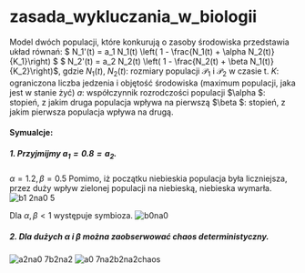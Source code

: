 # zasada_wykluczania_w_biologii

Model dwóch populacji, które konkurują o zasoby środowiska przedstawia układ równań:
$ N_1'(t) = a_1 N_1(t) \left( 1  -  \frac{N_1(t) + \alpha N_2(t)}{K_1}\right) $ 
$ N_2'(t) = a_2 N_2(t) \left( 1 - \frac{N_2(t) + \beta N_1(t)}{K_2}\right)$,
gdzie 
$N_1(t)$, $N_2(t)$: rozmiary populacji $\mathcal{P}_1$ i $\mathcal{P}_2$ w czasie t.
$K$: ograniczona liczba jedzenia i objętość środowiska (maximum populacji, jaka jest w stanie żyć)
$a$: współczynnik rozrodczości populacji
$\alpha $: stopień, z jakim druga populacja wpływa na pierwszą
$\beta $: stopień, z jakim pierwsza populacja wpływa na drugą.

#### Symualcje:
##### 1. Przyjmijmy $a_1=0.8=a_2$.
$\alpha = 1.2, \beta=0.5$ Pomimo, iż początku niebieskia populacja była liczniejsza, przez duży wpływ zielonej populacji na niebieską, niebieska wymarła.
![b1 2na0 5](https://user-images.githubusercontent.com/92950276/217053971-d583b2e8-2139-4526-8eef-c372ab2a19bd.png)


Dla $\alpha,\beta < 1$ występuje symbioza.
![b0na0](https://user-images.githubusercontent.com/92950276/217054041-465f7996-74b8-417f-a83f-dedd33d50d64.png)

##### 2. Dla dużych $\alpha$ i $\beta$ można zaobserwować chaos deterministyczny.
![a2na0 7b2na2](https://user-images.githubusercontent.com/92950276/217052238-e5eda271-954a-4867-a008-8241ecc85529.png) ![a0 7na2b2na2chaos](https://user-images.githubusercontent.com/92950276/217052360-1787893f-4b56-4c87-a780-585fa690b244.png)
